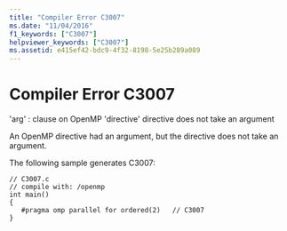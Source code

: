 ```yaml
---
title: "Compiler Error C3007"
ms.date: "11/04/2016"
f1_keywords: ["C3007"]
helpviewer_keywords: ["C3007"]
ms.assetid: e415ef42-bdc9-4f32-8198-5e25b289a089
---
```

# Compiler Error C3007

'arg' : clause on OpenMP 'directive' directive does not take an argument

An OpenMP directive had an argument, but the directive does not take an argument.

The following sample generates C3007:

```
// C3007.c
// compile with: /openmp
int main()
{
   #pragma omp parallel for ordered(2)   // C3007
}
```
